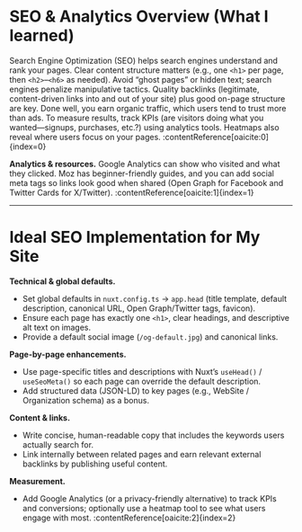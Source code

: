 # SEO & Analytics Overview (What I learned)

Search Engine Optimization (SEO) helps search engines understand and rank your pages. Clear content structure matters (e.g., one `<h1>` per page, then `<h2>`–`<h6>` as needed). Avoid “ghost pages” or hidden text; search engines penalize manipulative tactics. Quality backlinks (legitimate, content-driven links into and out of your site) plus good on-page structure are key. Done well, you earn organic traffic, which users tend to trust more than ads. To measure results, track KPIs (are visitors doing what you wanted—signups, purchases, etc.?) using analytics tools. Heatmaps also reveal where users focus on your pages. :contentReference[oaicite:0]{index=0}

**Analytics & resources.** Google Analytics can show who visited and what they clicked. Moz has beginner-friendly guides, and you can add social meta tags so links look good when shared (Open Graph for Facebook and Twitter Cards for X/Twitter). :contentReference[oaicite:1]{index=1}

---

# Ideal SEO Implementation for My Site

**Technical & global defaults.**  
- Set global defaults in `nuxt.config.ts` → `app.head` (title template, default description, canonical URL, Open Graph/Twitter tags, favicon).  
- Ensure each page has exactly one `<h1>`, clear headings, and descriptive alt text on images.  
- Provide a default social image (`/og-default.jpg`) and canonical links.  

**Page-by-page enhancements.**  
- Use page-specific titles and descriptions with Nuxt’s `useHead()` / `useSeoMeta()` so each page can override the default description.  
- Add structured data (JSON-LD) to key pages (e.g., WebSite / Organization schema) as a bonus.  

**Content & links.**  
- Write concise, human-readable copy that includes the keywords users actually search for.  
- Link internally between related pages and earn relevant external backlinks by publishing useful content.  

**Measurement.**  
- Add Google Analytics (or a privacy-friendly alternative) to track KPIs and conversions; optionally use a heatmap tool to see what users engage with most. :contentReference[oaicite:2]{index=2}